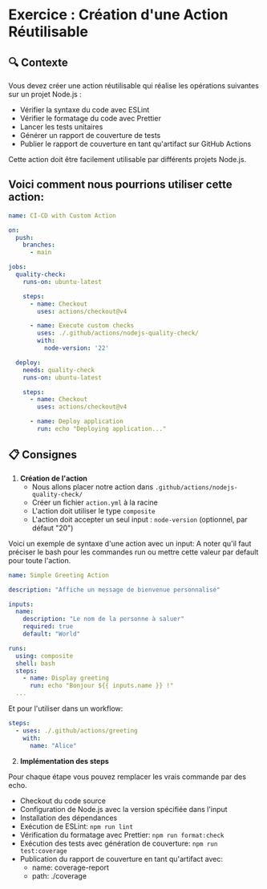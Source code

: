 # Exercice : Création d'une Action Réutilisable

## 🔍 Contexte

Vous devez créer une action réutilisable qui réalise les opérations suivantes sur un projet Node.js :

- Vérifier la syntaxe du code avec ESLint
- Vérifier le formatage du code avec Prettier
- Lancer les tests unitaires
- Générer un rapport de couverture de tests
- Publier le rapport de couverture en tant qu'artifact sur GitHub Actions

Cette action doit être facilement utilisable par différents projets Node.js.

## Voici comment nous pourrions utiliser cette action:

```yaml
name: CI-CD with Custom Action

on:
  push:
    branches:
      - main

jobs:
  quality-check:
    runs-on: ubuntu-latest

    steps:
      - name: Checkout
        uses: actions/checkout@v4

      - name: Execute custom checks
        uses: ./.github/actions/nodejs-quality-check/
        with:
          node-version: '22'

  deploy:
    needs: quality-check
    runs-on: ubuntu-latest

    steps:
      - name: Checkout
        uses: actions/checkout@v4

      - name: Deploy application
        run: echo "Deploying application..."
```

## 📋 Consignes

1. **Création de l'action**
   - Nous allons placer notre action dans `.github/actions/nodejs-quality-check/`
   - Créer un fichier `action.yml` à la racine
   - L'action doit utiliser le type `composite`
   - L'action doit accepter un seul input : `node-version` (optionnel, par défaut "20")

Voici un exemple de syntaxe d'une action avec un input:
A noter qu'il faut préciser le bash pour les commandes run ou mettre cette valeur par default pour toute l'action.

```yaml
name: Simple Greeting Action

description: "Affiche un message de bienvenue personnalisé"

inputs:
  name:
    description: "Le nom de la personne à saluer"
    required: true
    default: "World"

runs:
  using: composite
  shell: bash
  steps:
    - name: Display greeting
      run: echo "Bonjour ${{ inputs.name }} !"
  ...
```

Et pour l'utiliser dans un workflow:
```yaml
steps:
  - uses: ./.github/actions/greeting
    with:
      name: "Alice"
```


2. **Implémentation des steps**

Pour chaque étape vous pouvez remplacer les vrais commande par des echo.

   - Checkout du code source
   - Configuration de Node.js avec la version spécifiée dans l'input
   - Installation des dépendances
   - Exécution de ESLint: `npm run lint`
   - Vérification du formatage avec Prettier: `npm run format:check`
   - Exécution des tests avec génération de couverture: `npm run test:coverage`
   - Publication du rapport de couverture en tant qu'artifact avec:
     - name: coverage-report
     - path: ./coverage



